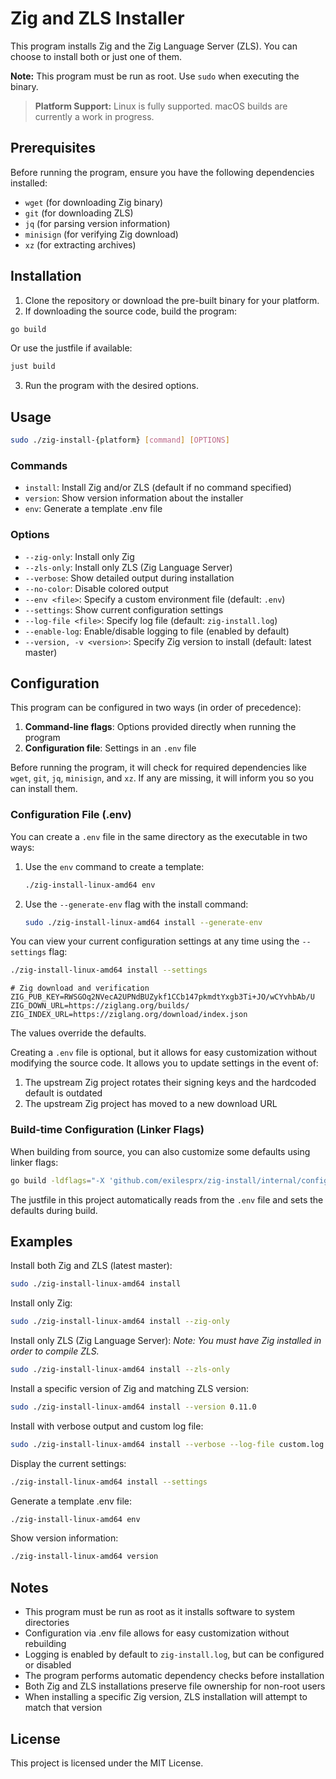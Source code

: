 # Zig and ZLS Installer

This program installs Zig and the Zig Language Server (ZLS). You can choose to install both or just one of them.

**Note:** This program must be run as root. Use `sudo` when executing the binary.

> **Platform Support:** Linux is fully supported. macOS builds are currently a work in progress.

## Prerequisites

Before running the program, ensure you have the following dependencies installed:

- `wget` (for downloading Zig binary)
- `git` (for downloading ZLS)
- `jq` (for parsing version information)
- `minisign` (for verifying Zig download)
- `xz` (for extracting archives)

## Installation

1. Clone the repository or download the pre-built binary for your platform.
2. If downloading the source code, build the program:

```bash
go build
```

Or use the justfile if available:

```bash
just build
```

3. Run the program with the desired options.

## Usage

```bash
sudo ./zig-install-{platform} [command] [OPTIONS]
```

### Commands

- `install`: Install Zig and/or ZLS (default if no command specified)
- `version`: Show version information about the installer
- `env`: Generate a template .env file

### Options

- `--zig-only`: Install only Zig
- `--zls-only`: Install only ZLS (Zig Language Server)
- `--verbose`: Show detailed output during installation
- `--no-color`: Disable colored output
- `--env <file>`: Specify a custom environment file (default: `.env`)
- `--settings`: Show current configuration settings
- `--log-file <file>`: Specify log file (default: `zig-install.log`)
- `--enable-log`: Enable/disable logging to file (enabled by default)
- `--version, -v <version>`: Specify Zig version to install (default: latest master)

## Configuration

This program can be configured in two ways (in order of precedence):

1. **Command-line flags**: Options provided directly when running the program
2. **Configuration file**: Settings in an `.env` file

Before running the program, it will check for required dependencies like `wget`, `git`, `jq`, `minisign`, and `xz`. If any are missing, it will inform you so you can install them.

### Configuration File (.env)

You can create a `.env` file in the same directory as the executable in two ways:
1. Use the `env` command to create a template:
   ```bash
   ./zig-install-linux-amd64 env
   ```
2. Use the `--generate-env` flag with the install command:
   ```bash
   sudo ./zig-install-linux-amd64 install --generate-env
   ```

You can view your current configuration settings at any time using the `--settings` flag:
```bash
./zig-install-linux-amd64 install --settings
```

```
# Zig download and verification
ZIG_PUB_KEY=RWSGOq2NVecA2UPNdBUZykf1CCb147pkmdtYxgb3Ti+JO/wCYvhbAb/U
ZIG_DOWN_URL=https://ziglang.org/builds/
ZIG_INDEX_URL=https://ziglang.org/download/index.json
```

The values override the defaults.

Creating a `.env` file is optional, but it allows for easy customization without modifying the source code. It allows you to update settings in the event of:

1. The upstream Zig project rotates their signing keys and the hardcoded default is outdated
2. The upstream Zig project has moved to a new download URL

### Build-time Configuration (Linker Flags)

When building from source, you can also customize some defaults using linker flags:

```bash
go build -ldflags="-X 'github.com/exilesprx/zig-install/internal/config.Version=VERSION'"
```

The justfile in this project automatically reads from the `.env` file and sets the defaults during build.

## Examples

Install both Zig and ZLS (latest master):

```bash
sudo ./zig-install-linux-amd64 install
```

Install only Zig:

```bash
sudo ./zig-install-linux-amd64 install --zig-only
```

Install only ZLS (Zig Language Server):
_Note: You must have Zig installed in order to compile ZLS._

```bash
sudo ./zig-install-linux-amd64 install --zls-only
```

Install a specific version of Zig and matching ZLS version:

```bash
sudo ./zig-install-linux-amd64 install --version 0.11.0
```

Install with verbose output and custom log file:

```bash
sudo ./zig-install-linux-amd64 install --verbose --log-file custom.log
```

Display the current settings:

```bash
./zig-install-linux-amd64 install --settings
```

Generate a template .env file:

```bash
./zig-install-linux-amd64 env
```

Show version information:

```bash
./zig-install-linux-amd64 version
```

## Notes

- This program must be run as root as it installs software to system directories
- Configuration via .env file allows for easy customization without rebuilding
- Logging is enabled by default to `zig-install.log`, but can be configured or disabled
- The program performs automatic dependency checks before installation
- Both Zig and ZLS installations preserve file ownership for non-root users
- When installing a specific Zig version, ZLS installation will attempt to match that version

## License

This project is licensed under the MIT License.
